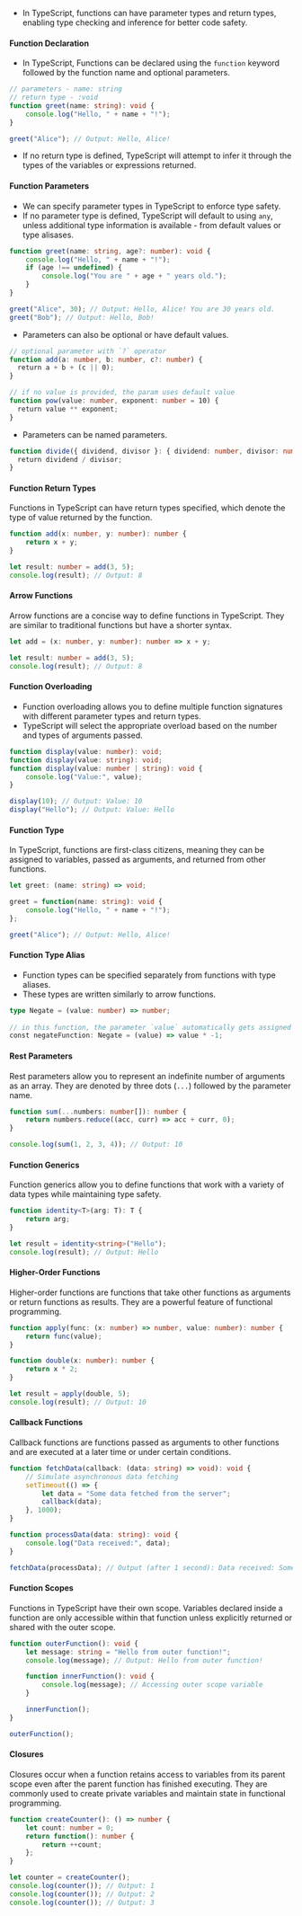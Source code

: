 - In TypeScript, functions can have parameter types and return types, enabling type checking and inference for better code safety.
#### Function Declaration

- In TypeScript, Functions can be declared using the `function` keyword followed by the function name and optional parameters. 

```typescript
// parameters - name: string
// return type - :void
function greet(name: string): void {
    console.log("Hello, " + name + "!");
}

greet("Alice"); // Output: Hello, Alice!
```
- If no return type is defined, TypeScript will attempt to infer it through the types of the variables or expressions returned.
#### Function Parameters

- We can specify parameter types in TypeScript to enforce type safety. 
- If no parameter type is defined, TypeScript will default to using `any`, unless additional type information is available - from default values or type alisases.

```typescript
function greet(name: string, age?: number): void {
    console.log("Hello, " + name + "!");
    if (age !== undefined) {
        console.log("You are " + age + " years old.");
    }
}

greet("Alice", 30); // Output: Hello, Alice! You are 30 years old.
greet("Bob"); // Output: Hello, Bob!
```

- Parameters can also be optional or have default values.
```typescript
// optional parameter with `?` operator  
function add(a: number, b: number, c?: number) {  
  return a + b + (c || 0);  
}

// if no value is provided, the param uses default value
function pow(value: number, exponent: number = 10) {  
  return value ** exponent;  
}
```

- Parameters can be named parameters. 
```typescript
function divide({ dividend, divisor }: { dividend: number, divisor: number }) {  
  return dividend / divisor;  
}
```
#### Function Return Types

Functions in TypeScript can have return types specified, which denote the type of value returned by the function.

```typescript
function add(x: number, y: number): number {
    return x + y;
}

let result: number = add(3, 5);
console.log(result); // Output: 8
```

#### Arrow Functions

Arrow functions are a concise way to define functions in TypeScript. They are similar to traditional functions but have a shorter syntax.

```typescript
let add = (x: number, y: number): number => x + y;

let result: number = add(3, 5);
console.log(result); // Output: 8
```
#### Function Overloading

- Function overloading allows you to define multiple function signatures with different parameter types and return types. 
- TypeScript will select the appropriate overload based on the number and types of arguments passed.

```typescript
function display(value: number): void;
function display(value: string): void;
function display(value: number | string): void {
    console.log("Value:", value);
}

display(10); // Output: Value: 10
display("Hello"); // Output: Value: Hello
```
#### Function Type

In TypeScript, functions are first-class citizens, meaning they can be assigned to variables, passed as arguments, and returned from other functions.

```typescript
let greet: (name: string) => void;

greet = function(name: string): void {
    console.log("Hello, " + name + "!");
};

greet("Alice"); // Output: Hello, Alice!
```
#### Function Type Alias

- Function types can be specified separately from functions with type aliases.
- These types are written similarly to arrow functions.

```typescript
type Negate = (value: number) => number;  
  
// in this function, the parameter `value` automatically gets assigned the type `number` from the type `Negate`  
const negateFunction: Negate = (value) => value * -1;
```
#### Rest Parameters

Rest parameters allow you to represent an indefinite number of arguments as an array. They are denoted by three dots (`...`) followed by the parameter name.

```typescript
function sum(...numbers: number[]): number {
    return numbers.reduce((acc, curr) => acc + curr, 0);
}

console.log(sum(1, 2, 3, 4)); // Output: 10
```

#### Function Generics

Function generics allow you to define functions that work with a variety of data types while maintaining type safety.

```typescript
function identity<T>(arg: T): T {
    return arg;
}

let result = identity<string>("Hello");
console.log(result); // Output: Hello
```

#### Higher-Order Functions

Higher-order functions are functions that take other functions as arguments or return functions as results. They are a powerful feature of functional programming.

```typescript
function apply(func: (x: number) => number, value: number): number {
    return func(value);
}

function double(x: number): number {
    return x * 2;
}

let result = apply(double, 5);
console.log(result); // Output: 10
```

#### Callback Functions

Callback functions are functions passed as arguments to other functions and are executed at a later time or under certain conditions.

```typescript
function fetchData(callback: (data: string) => void): void {
    // Simulate asynchronous data fetching
    setTimeout(() => {
        let data = "Some data fetched from the server";
        callback(data);
    }, 1000);
}

function processData(data: string): void {
    console.log("Data received:", data);
}

fetchData(processData); // Output (after 1 second): Data received: Some data fetched from the server
```
#### Function Scopes

Functions in TypeScript have their own scope. Variables declared inside a function are only accessible within that function unless explicitly returned or shared with the outer scope.

```typescript
function outerFunction(): void {
    let message: string = "Hello from outer function!";
    console.log(message); // Output: Hello from outer function!

    function innerFunction(): void {
        console.log(message); // Accessing outer scope variable
    }

    innerFunction();
}

outerFunction();
```
#### Closures

Closures occur when a function retains access to variables from its parent scope even after the parent function has finished executing. They are commonly used to create private variables and maintain state in functional programming.

```typescript
function createCounter(): () => number {
    let count: number = 0;
    return function(): number {
        return ++count;
    };
}

let counter = createCounter();
console.log(counter()); // Output: 1
console.log(counter()); // Output: 2
console.log(counter()); // Output: 3
```
